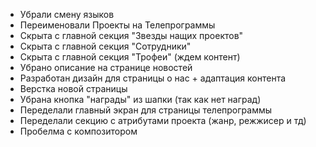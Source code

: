 - Убрали смену языков
- Переименовали Проекты на Телепрограммы
- Скрыта  с главной секция "Звезды нащих проектов"
- Скрыта с главной секция "Сотрудники"
- Скрыта с главной секция "Трофеи" (ждем контент)
- Убрано описание на странице новостей
- Разработан дизайн для страницы о нас + адаптация контента
- Верстка новой страницы
- Убрана кнопка "награды" из шапки (так как нет наград)
- Переделали главный экран для страницы телепрограммы
- Переделали секцию с атрибутами проекта (жанр, режжисер и тд)
- Пробелма с композитором

